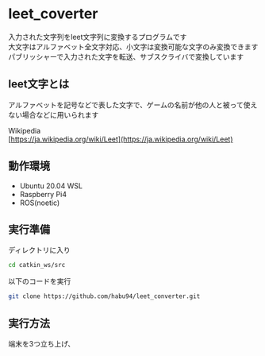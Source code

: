 # leet_coverter
入力された文字列をleet文字列に変換するプログラムです  
大文字はアルファベット全文字対応、小文字は変換可能な文字のみ変換できます  
パブリッシャーで入力された文字を転送、サブスクライバで変換しています  

## leet文字とは
アルファベットを記号などで表した文字で、ゲームの名前が他の人と被って使えない場合などに用いられます  

Wikipedia  
[https://ja.wikipedia.org/wiki/Leet](https://ja.wikipedia.org/wiki/Leet)

## 動作環境
- Ubuntu 20.04 WSL
- Raspberry Pi4
- ROS(noetic)

## 実行準備
 ディレクトリに入り
  ```bash
  cd catkin_ws/src
  ```
以下のコードを実行
  ```bash
  git clone https://github.com/habu94/leet_converter.git
  ```
 
 ## 実行方法
 端末を3つ立ち上げ、
